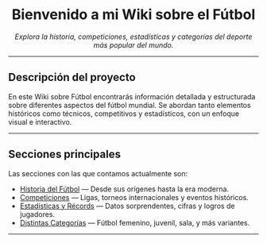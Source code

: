 <html>
<head>
    <meta charset="UTF-8">
</head>



<div align="center">
    <h1>Bienvenido a mi Wiki sobre el Fútbol</h1>
    <p><em>Explora la historia, competiciones, estadísticas y categorías del deporte más popular del mundo.</em></p>
</div>

<hr>

<h2>Descripción del proyecto</h2>
<p>
En este Wiki sobre Fútbol encontrarás información detallada y estructurada sobre diferentes aspectos del fútbol mundial. 
Se abordan tanto elementos históricos como técnicos, competitivos y estadísticos, con un enfoque visual e interactivo.
</p>

<hr>

<h2>Secciones principales</h2>
<p>Las secciones con las que contamos actualmente son:</p>
<ul>
    <li><a href="https://github.com/DaniArroyo07/25-26-igps/blob/main/entregas/daniel.arroyo/AEC-MD/Historia%20del%20F%C3%BAtbol.md"> Historia del Fútbol</a> — Desde sus orígenes hasta la era moderna.</li>
    <li><a href="https://github.com/DaniArroyo07/25-26-igps/blob/main/entregas/daniel.arroyo/AEC-MD/Competiciones.md"> Competiciones</a> — Ligas, torneos internacionales y eventos históricos.</li>
    <li><a href="https://github.com/DaniArroyo07/25-26-igps/blob/main/entregas/daniel.arroyo/AEC-MD/Estad%C3%ADsticas%20y%20R%C3%A9cords.md"> Estadísticas y Récords</a> — Datos sorprendentes, cifras y logros de jugadores.</li>
    <li><a href="https://github.com/DaniArroyo07/25-26-igps/blob/main/entregas/daniel.arroyo/AEC-MD/Distintas%20Categor%C3%ADas.md"> Distintas Categorías</a> — Fútbol femenino, juvenil, sala, y más variantes.</li>
</ul>

<hr>




